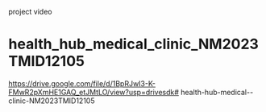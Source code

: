 project video
# health_hub_medical_clinic_NM2023TMID12105
https://drive.google.com/file/d/1BpRJwI3-K-FMwR2pXmHE1GAQ_etJMtLO/view?usp=drivesdk# health-hub-medical--clinic-NM2023TMID12105
